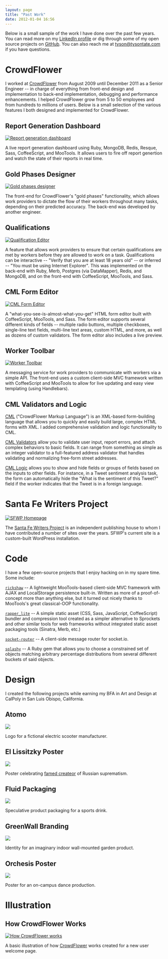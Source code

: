 ```yaml
---
layout: page
title: "Past Work"
date: 2012-01-04 16:56
---
```


Below is a small sample of the work I have done over the past few years. You can read more on my [LinkedIn profile](http://www.linkedin.com/profile/view?id=11938323) or dig through some of my open source projects on [GitHub](https://github.com/tysontate). You can also reach me at [tyson@tysontate.com](mailto:tyson@tysontate.com) if you have questions.

# CrowdFlower

I worked at [CrowdFlower](http://crowdflower.com) from August 2009 until December 2011 as a Senior Engineer -- in charge of everything from front-end design and implementation to back-end implementation, debugging and performance enhancements. I helped CrowdFlower grow from 5 to 50 employees and from hundreds to millions of users. Below is a small selection of the various features I both designed and implemented for CrowdFlower.

## Report Generation Dashboard

[![Report generation dashboard](/images/past-work/1_reports_thumb.png)](/images/past-work/1_reports.png)

A live report generation dashboard using Ruby, MongoDB, Redis, Resque, Sass, CoffeeScript, and MooTools. It allows users to fire off report genertion and watch the state of their reports in real time.

## Gold Phases Designer

[![Gold phases designer](/images/past-work/2_gold_phases_thumb.png)](/images/past-work/2_gold_phases.png)

The front-end for CrowdFlower's "gold phases" functionality, which allows work providers to dictate the flow of their workers throughout many tasks, depending on their predicted accuracy. The back-end was developed by another engineer.

## Qualifications

[![Qualification Editor](/images/past-work/3_qualifications_thumb.png)](/images/past-work/3_qualifications.png)

A feature that allows work providers to ensure that certain qualifications are met by workers before they are allowed to work on a task. Qualifications can be interactive -- "Verify that you are at least 18 years old" -- or inferred -- "You must be using Internet Explorer". This was implemented on the back-end with Ruby, Merb, Postgres (via DataMapper), Redis, and MongoDB, and on the front-end with CoffeeScript, MooTools, and Sass.

## CML Form Editor

[![CML Form Editor](/images/past-work/4_cml_editor_thumb.png)](/images/past-work/4_cml_editor.png)

A "what-you-see-is-almost-what-you-get" HTML form editor built with CoffeeScript, MooTools, and Sass. The form editor supports several different kinds of fields -- multiple radio buttons, multiple checkboxes, single-line text fields, multi-line text areas, custom HTML, and more, as well as dozens of custom validators. The form editor also includes a live preview.

## Worker Toolbar

[![Worker Toolbar](/images/past-work/5_worker_toolbar_thumb.png)](/images/past-work/5_worker_toolbar.png)

A messaging service for work providers to communicate with workers via a simple API. The front-end uses a custom client-side MVC framework written with CoffeeScript and MooTools to allow for live updating and easy view templating (using Handlebars).

## CML Validators and Logic

[CML](http://crowdflower.com/docs/cml) ("CrowdFlower Markup Language") is an XML-based form-building language that allows you to quickly and easily build large, complex HTML forms with XML. I added comprehensive validation and logic functionality to CML.

[CML Validators](http://crowdflower.com/docs/cml/validations.html) allow you to validate user input, report errors, and attach complex behaviors to basic fields. It can range from something as simple as an integer validator to a full-featured address validator that handles validating and normalizing free-form street addresses.

[CML Logic](http://crowdflower.com/docs/cml/logic.html) allows you to show and hide fields or groups of fields based on the inputs to other fields. For instance, in a Tweet sentiment analysis task, the form can automatically hide the "What is the sentiment of this Tweet?" field if the worker indicates that the Tweet is in a foreign language.

# Santa Fe Writers Project

[![SFWP Homepage](/images/past-work/7_sfwp_thumb.png)](/images/past-work/7_sfwp.png)

The [Santa Fe Writers Project](http://sfwp.com) is an independent publishing house to whom I have contributed a number of sites over the years. SFWP's current site is a custom-built WordPress installation.

# Code

I have a few open-source projects that I enjoy hacking on in my spare time. Some include:

[`rickshaw`](https://github.com/tysontate/Rickshaw) -- A lightweight MooTools-based client-side MVC framework with AJAX and LocalStorage persistence built-in. Written as more of a proof-of-concept more than anything else, but it turned out nicely thanks to MooTools's great classical-OOP functionality.

[`rapper_lite`](https://github.com/tysontate/rapper_lite) -- A simple static asset (CSS, Sass, JavaScript, CoffeeScript) bundler and compression tool created as a simpler alternative to Sprockets and other similar tools for web frameworks without integrated static asset packaging tools (Sinatra, Merb, etc.)

[`socket-router`](https://github.com/stvp/socket-router) -- A client-side message router for socket.io.

[`splashy`](https://github.com/tysontate/splashy) -- A Ruby gem that allows you to choose a constrained set of objects matching arbitrary percentage distributions from several different buckets of said objects.

# Design

I created the following projects while earning my BFA in Art and Design at CalPoly in San Luis Obispo, California.

<div class="cols">

<div class="col-1">

<h2>Atomo</h2>
<a href="/images/past-work/college/print/atomo/atomo_1.png"><img src="/images/past-work/college/print/atomo/atomo_thumb.png"></a>
<p>Logo for a fictional electric scooter manufacturer.</p>

<h2>El Lissitzky Poster</h2>
<a href="/images/past-work/college/print/el_lissitzky/el_lissitzky_1.jpg"><img src="/images/past-work/college/print/el_lissitzky/el_lissitzky_thumb.jpg"></a>
<p>Poster celebrating <a href="http://en.wikipedia.org/wiki/El_Lissitzky">famed createor</a> of Russian suprematism.</p>

<h2>Fluid Packaging</h2>
<a href="/images/past-work/college/print/fluid/fluid_1.jpg"><img src="/images/past-work/college/print/fluid/fluid_thumb.jpg"></a>
<p>Speculative product packaging for a sports drink.</p>

</div>

<div class="col-2">

<h2>GreenWall Branding</h2>
<a href="/images/past-work/college/print/greenwall/greenwall_1.png"><img src="/images/past-work/college/print/greenwall/greenwall_thumb.png"></a>
<p>Identity for an imaginary indoor wall-mounted garden product.</p>

<h2>Orchesis Poster</h2>
<a href="/images/past-work/college/print/orchesis/orchesis_1.jpg"><img src="/images/past-work/college/print/orchesis/orchesis_thumb.jpg"></a>
<p>Poster for an on-campus dance production.</p>

</div>

</div>

# Illustration

## How CrowdFlower Works

[![How CrowdFlower works](/images/past-work/6_how_crowdflower_works_thumb.png)](/images/past-work/6_how_crowdflower_works.png)

A basic illustration of how [CrowdFlower](http://crowdflower.com) works created for a new user welcome page.
